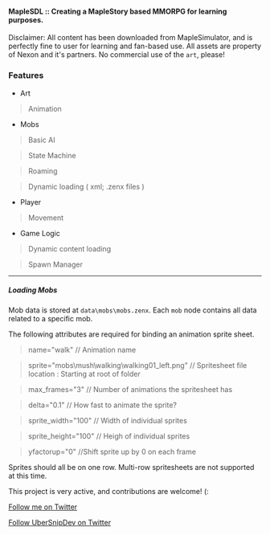 #### MapleSDL :: Creating a MapleStory based MMORPG for learning purposes.

Disclaimer: All content has been downloaded from MapleSimulator, and is perfectly fine to user for learning and fan-based use. All assets are property of Nexon and it's partners. No commercial use of the `art`, please!

### Features

* Art

> Animation

* Mobs

> Basic AI

> State Machine

> Roaming

> Dynamic loading ( xml; .zenx files )

* Player

> Movement

* Game Logic

> Dynamic content loading

> Spawn Manager

---

##### Loading Mobs

Mob data is stored at `data\mobs\mobs.zenx`. Each `mob` node contains all data related to a specific mob.

The following attributes are required for binding an animation sprite sheet.

> name="walk" // Animation name

> sprite="mobs\mush\walking\walking01_left.png" // Spritesheet file location : Starting at root of folder

> max_frames="3" // Number of animations the spritesheet has

> delta="0.1" // How fast to animate the sprite?

> sprite_width="100" // Width of individual sprites

> sprite_height="100" // Heigh of individual sprites

> yfactorup="0" //Shift sprite up by 0 on each frame

Sprites should all be on one row. Multi-row spritesheets are not supported at this time.


This project is very active, and contributions are welcome! (:

[Follow me on Twitter](https://twitter.com/ZenXChaos)

[Follow UberSnipDev on Twitter](https://twitter.com/UberSnipDev)